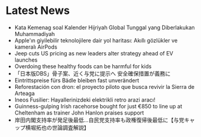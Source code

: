 # Latest News
-  Kata Kemenag soal Kalender Hijriyah Global Tunggal yang Diberlakukan Muhammadiyah
-  Apple'ın giyilebilir teknolojilere dair yol haritası: Akıllı gözlükler ve kameralı AirPods
-  Jeep cuts US pricing as new leaders alter strategy ahead of EV launches
-  Overdoing these healthy foods can be harmful for kids
-  「日本版DBS」骨子案、近く与党に提示へ 安全確保措置が義務に
-  Eintrittspreise fürs Bädle bleiben fast unverändert
-  Reforestación con dron: el proyecto piloto que busca revivir la Sierra de Arteaga
-  Ineos Fusilier: Hayallerinizdeki elektrikli retro arazi aracı!
-  Guinness-gulping Irish racehorse bought for just €850 to line up at Cheltenham as trainer John Hanlon praises support
-  岸田内閣支持率が発足後最低…自民党支持率も政権復帰後最低に【与党キャップ横堀拓也の世論調査解説】
